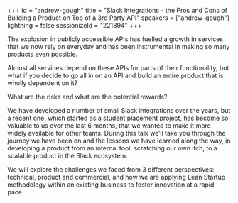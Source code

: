 +++
id = "andrew-gough"
title = "Slack Integrations - the Pros and Cons of Building a Product on Top of a 3rd Party API"
speakers = ["andrew-gough"]
lightning = false
sessionizeId = "221894"
+++

The explosion in publicly accessible APIs has fuelled a growth in services that we now rely on everyday and has been instrumental in making so many products even possible.

Almost all services depend on these APIs for parts of their functionality, but what if you decide to go all in on an API and build an entire product that is wholly dependent on it?

What are the risks and what are the potential rewards?

We have developed a number of small Slack integrations over the years, but a recent one, which started as a student placement project, has become so valuable to us over the last 6 months, that we wanted to make it more widely available for other teams. During this talk we’ll take you through the journey we have been on and the lessons we have learned along the way, in developing a product from an internal tool, scratching our own itch, to a scalable product in the Slack ecosystem.

We will explore the challenges we faced from 3 different perspectives: technical, product and commercial, and how we are applying Lean Startup methodology within an existing business to foster innovation at a rapid pace.